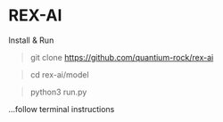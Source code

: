 
# REX-AI

Install & Run

> git clone https://github.com/quantium-rock/rex-ai

> cd rex-ai/model

> python3 run.py

...follow terminal instructions


